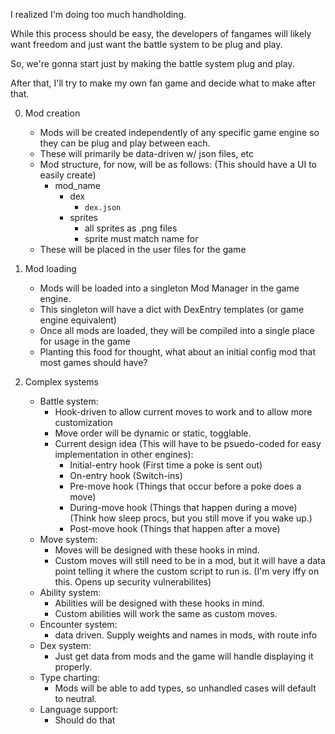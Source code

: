 I realized I'm doing too much handholding.

While this process should be easy, the developers of fangames will likely want freedom and just want the battle system to be plug and play.

So, we're gonna start just by making the battle system plug and play.

After that, I'll try to make my own fan game and decide what to make after that.

0. Mod creation
    - Mods will be created independently of any specific game engine so they can be plug and play between each.
    - These will primarily be data-driven w/ json files, etc 
    - Mod structure, for now, will be as follows: (This should have a UI to easily create)
        - mod_name
            - dex
                - `dex.json`
            - sprites
                - all sprites as .png files
                - sprite must match name for 
    - These will be placed in the user files for the game

1. Mod loading
    - Mods will be loaded into a singleton Mod Manager in the game engine.
    - This singleton will have a dict with DexEntry templates (or game engine equivalent)
    - Once all mods are loaded, they will be compiled into a single place for usage in the game
    - Planting this food for thought, what about an initial config mod that most games should have?
    
3. Complex systems
    - Battle system:
        - Hook-driven to allow current moves to work and to allow more customization
        - Move order will be dynamic or static, togglable.
        - Current design idea (This will have to be psuedo-coded for easy implementation in other engines):
            - Initial-entry hook (First time a poke is sent out)
            - On-entry hook (Switch-ins)
            - Pre-move hook (Things that occur before a poke does a move)
            - During-move hook (Things that happen during a move) (Think how sleep procs, but you still move if you wake up.)
            - Post-move hook (Things that happen after a move)
    - Move system:
        - Moves will be designed with these hooks in mind.
        - Custom moves will still need to be in a mod, but it will have a data point telling it where the custom script to run is. (I'm very iffy on this. Opens up security vulnerabilites)
    - Ability system:
        - Abilities will be designed with these hooks in mind.
        - Custom abilities will work the same as custom moves.
    - Encounter system:
        - data driven. Supply weights and names in mods, with route info
    - Dex system:
        - Just get data from mods and the game will handle displaying it properly.
    - Type charting:
        - Mods will be able to add types, so unhandled cases will default to neutral.
    - Language support:
        - Should do that